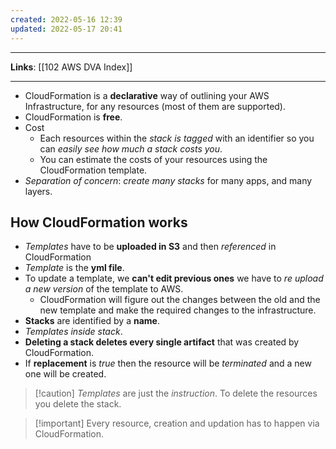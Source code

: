```yaml
---
created: 2022-05-16 12:39
updated: 2022-05-17 20:41
---
```

---
**Links**: [[102 AWS DVA Index]]

---
- CloudFormation is a **declarative** way of outlining your AWS Infrastructure, for any resources (most of them are supported).
- CloudFormation is **free**.
- Cost
	- Each resources within the *stack is tagged* with an identifier so you can *easily see how much a stack costs you*.
	- You can estimate the costs of your resources using the CloudFormation template.
- *Separation of concern*: *create many stacks* for many apps, and many layers.

## How CloudFormation works
- *Templates* have to be **uploaded in S3** and then *referenced* in CloudFormation
- *Template* is the **yml file**.
- To update a template, we **can't edit previous ones** we have to *re upload a new version* of the template to AWS.
	- CloudFormation will figure out the changes between the old and the new template and make the required changes to the infrastructure.
- **Stacks** are identified by a **name**.
- *Templates inside stack*.
- **Deleting a stack deletes every single artifact** that was created by CloudFormation.
- If **replacement** is *true* then the resource will be *terminated* and a new one will be created.

> [!caution] *Templates* are just the *instruction*. To delete the resources you delete the stack.

> [!important] Every resource, creation and updation has to happen via CloudFormation.